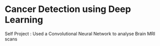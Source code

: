 # Cancer Detection using Deep Learning
 Self Project : Used a Convolutional Neural Network to analyse Brain MRI scans
